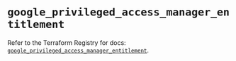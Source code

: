 # `google_privileged_access_manager_entitlement`

Refer to the Terraform Registry for docs: [`google_privileged_access_manager_entitlement`](https://registry.terraform.io/providers/hashicorp/google-beta/6.36.0/docs/resources/google_privileged_access_manager_entitlement).
